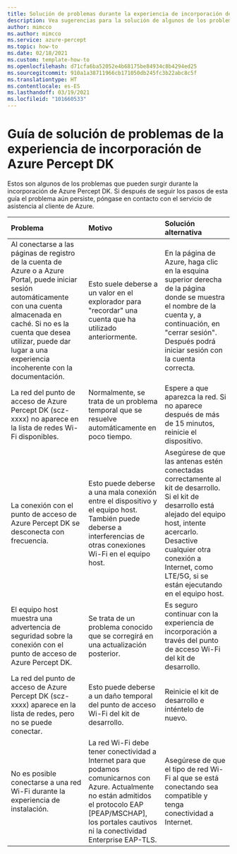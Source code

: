 ```yaml
---
title: Solución de problemas durante la experiencia de incorporación de Azure Percept DK
description: Vea sugerencias para la solución de algunos de los problemas más comunes que pueden surgir durante la experiencia de incorporación.
author: mimcco
ms.author: mimcco
ms.service: azure-percept
ms.topic: how-to
ms.date: 02/18/2021
ms.custom: template-how-to
ms.openlocfilehash: d71cfa6ba52052e4b68175be84934c8b4294ed25
ms.sourcegitcommit: 910a1a38711966cb171050db245fc3b22abc8c5f
ms.translationtype: HT
ms.contentlocale: es-ES
ms.lasthandoff: 03/19/2021
ms.locfileid: "101660533"
---
```

# <a name="azure-percept-dk-onboarding-experience-troubleshooting-guide"></a>Guía de solución de problemas de la experiencia de incorporación de Azure Percept DK

Estos son algunos de los problemas que pueden surgir durante la incorporación de Azure Percept DK. Si después de seguir los pasos de esta guía el problema aún persiste, póngase en contacto con el servicio de asistencia al cliente de Azure.

|Problema|Motivo|Solución alternativa|
|:-----|:------|:----------|
|Al conectarse a las páginas de registro de la cuenta de Azure o a Azure Portal, puede iniciar sesión automáticamente con una cuenta almacenada en caché. Si no es la cuenta que desea utilizar, puede dar lugar a una experiencia incoherente con la documentación.|Esto suele deberse a un valor en el explorador para "recordar" una cuenta que ha utilizado anteriormente.|En la página de Azure, haga clic en la esquina superior derecha de la página donde se muestra el nombre de la cuenta y, a continuación, en "cerrar sesión". Después podrá iniciar sesión con la cuenta correcta.|
|La red del punto de acceso de Azure Percept DK (scz-xxxx) no aparece en la lista de redes Wi-Fi disponibles.|Normalmente, se trata de un problema temporal que se resuelve automáticamente en poco tiempo.|Espere a que aparezca la red. Si no aparece después de más de 15 minutos, reinicie el dispositivo.|
|La conexión con el punto de acceso de Azure Percept DK se desconecta con frecuencia.|Esto puede deberse a una mala conexión entre el dispositivo y el equipo host. También puede deberse a interferencias de otras conexiones Wi-Fi en el equipo host.|Asegúrese de que las antenas estén conectadas correctamente al kit de desarrollo. Si el kit de desarrollo está alejado del equipo host, intente acercarlo. Desactive cualquier otra conexión a Internet, como LTE/5G, si se están ejecutando en el equipo host.|
|El equipo host muestra una advertencia de seguridad sobre la conexión con el punto de acceso de Azure Percept DK.|Se trata de un problema conocido que se corregirá en una actualización posterior.|Es seguro continuar con la experiencia de incorporación a través del punto de acceso Wi-Fi del kit de desarrollo.|
|La red del punto de acceso de Azure Percept DK (scz-xxxx) aparece en la lista de redes, pero no se puede conectar.|Esto puede deberse a un daño temporal del punto de acceso Wi-Fi del kit de desarrollo.|Reinicie el kit de desarrollo e inténtelo de nuevo.|
|No es posible conectarse a una red Wi-Fi durante la experiencia de instalación.|La red Wi-Fi debe tener conectividad a Internet para que podamos comunicarnos con Azure. Actualmente no están admitidos el protocolo EAP [PEAP/MSCHAP], los portales cautivos ni la conectividad Enterprise EAP-TLS.|Asegúrese de que el tipo de red Wi-Fi al que se está conectando sea compatible y tenga conectividad a Internet.|